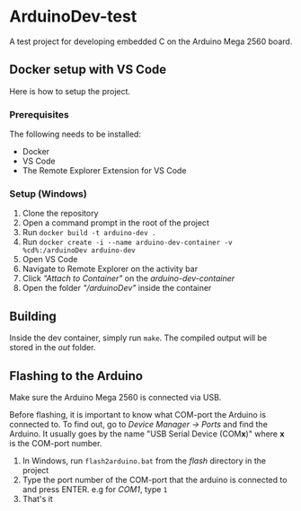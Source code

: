 # ArduinoDev-test

A test project for developing embedded C on the Arduino Mega 2560 board.

## Docker setup with VS Code
Here is how to setup the project.

### Prerequisites
The following needs to be installed:
* Docker
* VS Code
* The Remote Explorer Extension for VS Code

### Setup (Windows)
1. Clone the repository
2. Open a command prompt in the root of the project
3. Run `docker build -t arduino-dev .`
4. Run `docker create -i --name arduino-dev-container -v %cd%:/arduinoDev arduino-dev`
5. Open VS Code
6. Navigate to Remote Explorer on the activity bar
7. Click *"Attach to Container"* on the *arduino-dev-container*
8. Open the folder *"/arduinoDev"* inside the container

## Building
Inside the dev container, simply run `make`. The compiled output will be stored in the *out* folder.

## Flashing to the Arduino
Make sure the Arduino Mega 2560 is connected via USB.

Before flashing, it is important to know what COM-port the Arduino is connected to. To find out, go to *Device Manager -> Ports* and find the Arduino. It usually goes by the name "USB Serial Device (COM**x**)" where **x** is the COM-port number.

1. In Windows, run `flash2arduino.bat` from the *flash* directory in the project
2. Type the port number of the COM-port that the arduino is connected to and press ENTER. e.g for *COM1*, type `1`
3. That's it
